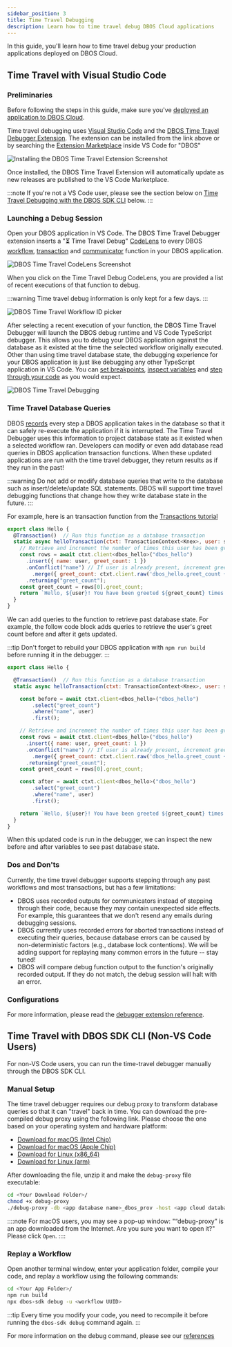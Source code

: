 ```yaml
---
sidebar_position: 3
title: Time Travel Debugging
description: Learn how to time travel debug DBOS Cloud applications
---
```


In this guide, you'll learn how to time travel debug your production applications deployed on DBOS Cloud.

## Time Travel with Visual Studio Code

### Preliminaries

Before following the steps in this guide, make sure you've [deployed an application to DBOS Cloud](application-management).

Time travel debugging uses [Visual Studio Code](https://code.visualstudio.com/) and the
[DBOS Time Travel Debugger Extension](https://marketplace.visualstudio.com/items?itemName=dbos-inc.dbos-ttdbg). 
The extension can be installed from the link above or by searching the 
[Extension Marketplace](https://code.visualstudio.com/docs/editor/extension-marketplace)
inside VS Code for "DBOS"

![Installing the DBOS Time Travel Extension Screenshot](./assets/ttdbg-ext-install.png)

Once installed, the DBOS Time Travel Extension will automatically update as new releases are published to the VS Code Marketplace.

:::note
If you're not a VS Code user, please see the section below on [Time Travel Debugging with the DBOS SDK CLI](#time-travel-with-dbos-sdk-cli-non-vs-code-users) below.
:::

### Launching a Debug Session

Open your DBOS application in VS Code. 
The DBOS Time Travel Debugger extension inserts a "⏳ Time Travel Debug" 
[CodeLens](https://code.visualstudio.com/blogs/2017/02/12/code-lens-roundup)
to every DBOS [workflow](../tutorials/workflow-tutorial),
[transaction](../tutorials/transaction-tutorial)
and [communicator](../tutorials/communicator-tutorial) function in your DBOS application.

![DBOS Time Travel CodeLens Screenshot](./assets/ttdbg-code-lens.png)

When you click on the Time Travel Debug CodeLens, you are provided a list of recent executions of that function to debug.

:::warning
Time travel debug information is only kept for a few days.
:::

![DBOS Time Travel Workflow ID picker](./assets/ttdbg-wfid-quick-pick.png)

After selecting a recent execution of your function, the DBOS Time Travel Debugger will launch the DBOS debug runtime 
and VS Code TypeScript debugger. This allows you to debug your DBOS application against the database as it existed 
at the time the selected workflow originally executed.
Other than using time travel database state, the debugging experience for your DBOS application is just like debugging any other TypeScript application in VS Code.
You can [set breakpoints](https://code.visualstudio.com/docs/editor/debugging#_breakpoints),
[inspect variables](https://code.visualstudio.com/docs/editor/debugging#_data-inspection) and 
[step through your code](https://code.visualstudio.com/docs/editor/debugging#_debug-actions) as you would expect.

![DBOS Time Travel Debugging](./assets/ttdbg-debugging.png)

### Time Travel Database Queries

DBOS [records](../explanations/how-workflows-work#reliability-through-recording-and-safe-re-execution) every step 
a DBOS application takes in the database so that it can safely re-execute the application if it is interrupted. 
The Time Travel Debugger uses this information to project database state as it existed when a selected workflow ran.
Developers can modify or even add database read queries in DBOS application transaction functions. 
When these updated applications are run with the time travel debugger, they return results as if they run in the past!

:::warning
Do not add or modify database queries that write to the database such as insert/delete/update SQL statements.
DBOS will support time travel debugging functions that change how they write database state in the future.
:::

For example, here is an transaction function from the [Transactions tutorial](../tutorials/transaction-tutorial)

```javascript
export class Hello {
  @Transaction()  // Run this function as a database transaction
  static async helloTransaction(ctxt: TransactionContext<Knex>, user: string) {
    // Retrieve and increment the number of times this user has been greeted.
    const rows = await ctxt.client<dbos_hello>("dbos_hello")
      .insert({ name: user, greet_count: 1 })
      .onConflict("name") // If user is already present, increment greet_count.
        .merge({ greet_count: ctxt.client.raw('dbos_hello.greet_count + 1') })
      .returning("greet_count");
    const greet_count = rows[0].greet_count;
    return `Hello, ${user}! You have been greeted ${greet_count} times.\n`;
  }
}
```

We can add queries to the function to retrieve past database state. 
For example, the follow code block adds queries to retrieve the user's greet count before and after it gets updated.

:::tip
Don't forget to rebuild your DBOS application with `npm run build` before running it in the debugger.
:::

```javascript
export class Hello {

  @Transaction()  // Run this function as a database transaction
  static async helloTransaction(ctxt: TransactionContext<Knex>, user: string) {

    const before = await ctxt.client<dbos_hello>("dbos_hello")
        .select("greet_count")
        .where("name", user)
        .first();

    // Retrieve and increment the number of times this user has been greeted.
    const rows = await ctxt.client<dbos_hello>("dbos_hello")
      .insert({ name: user, greet_count: 1 })
      .onConflict("name") // If user is already present, increment greet_count.
        .merge({ greet_count: ctxt.client.raw('dbos_hello.greet_count + 1') })
      .returning("greet_count");
    const greet_count = rows[0].greet_count;

    const after = await ctxt.client<dbos_hello>("dbos_hello")
        .select("greet_count")
        .where("name", user)
        .first();

    return `Hello, ${user}! You have been greeted ${greet_count} times.\n`;
  }
}
```

When this updated code is run in the debugger, we can inspect the new before and after variables to see past database state.

### Dos and Don'ts

Currently, the time travel debugger supports stepping through any past workflows and most transactions, but has a few limitations:

- DBOS uses recorded outputs for communicators instead of stepping through their code, because they may contain unexpected side effects. 
  For example, this guarantees that we don't resend any emails during debugging sessions.
- DBOS currently uses recorded errors for aborted transactions instead of executing their queries,
  because database errors can be caused by non-deterministic factors (e.g., database lock contentions). 
  We will be adding support for replaying many common errors in the future -- stay tuned!
- DBOS will compare debug function output to the function's originally recorded output. 
  If they do not match, the debug session will halt with an error.

### Configurations

For more information, please read the [debugger extension reference](../api-reference/timetravel-debugger-extension).

## Time Travel with DBOS SDK CLI (Non-VS Code Users)

For non-VS Code users, you can run the time-travel debugger manually through the DBOS SDK CLI.

### Manual Setup

The time travel debugger requires our debug proxy to transform database queries so that it can "travel" back in time.
You can download the pre-compiled debug proxy using the following link. Please choose the one based on your operating system and hardware platform:

- [Download for macOS (Intel Chip)](https://dbos-releases.s3.us-east-2.amazonaws.com/debug-proxy/0.8.15-preview/debug-proxy-macos-x64-0.8.15-preview.zip)
- [Download for macOS (Apple Chip)](https://dbos-releases.s3.us-east-2.amazonaws.com/debug-proxy/0.8.15-preview/debug-proxy-macos-arm64-0.8.15-preview.zip)
- [Download for Linux (x86_64)](https://dbos-releases.s3.us-east-2.amazonaws.com/debug-proxy/0.8.15-preview/debug-proxy-linux-x64-0.8.15-preview.zip)
- [Download for Linux (arm)](https://dbos-releases.s3.us-east-2.amazonaws.com/debug-proxy/0.8.15-preview/debug-proxy-linux-arm64-0.8.15-preview.zip)

After downloading the file, unzip it and make the `debug-proxy` file executable:

```bash
cd <Your Download Folder>/
chmod +x debug-proxy
./debug-proxy -db <app database name>_dbos_prov -host <app cloud database hostname>  -password <database password> -user <database username>
```

::::note
For macOS users, you may see a pop-up window: "“debug-proxy” is an app downloaded from the Internet. Are you sure you want to open it?" Please click `Open`.
::::

### Replay a Workflow

Open another terminal window, enter your application folder, compile your code, and replay a workflow using the following commands:

```bash
cd <Your App Folder>/
npm run build
npx dbos-sdk debug -u <workflow UUID>
```

:::tip
Every time you modify your code, you need to recompile it before running the `dbos-sdk debug` command again.
:::

For more information on the debug command, please see our [references](../api-reference/cli.md#npx-dbos-sdk-debug)

